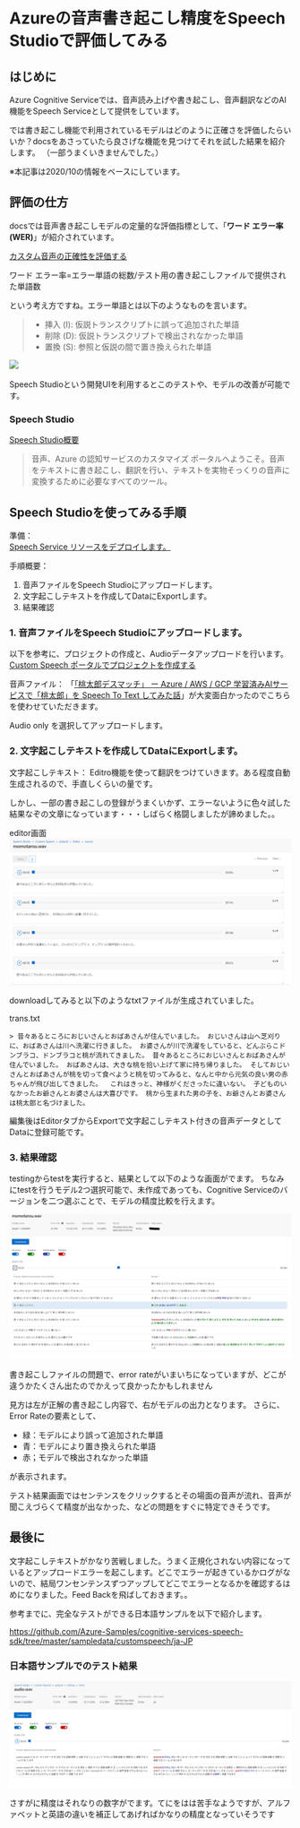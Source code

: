 # Azureの音声書き起こし精度をSpeech Studioで評価してみる

## はじめに

Azure Cognitive Serviceでは、音声読み上げや書き起こし、音声翻訳などのAI機能をSpeech Serviceとして提供をしています。

では書き起こし機能で利用されているモデルはどのように正確さを評価したらいいか？docsをあさっていたら良さげな機能を見つけてそれを試した結果を紹介します。
（一部うまくいきませんでした。）

※本記事は2020/10の情報をベースにしています。

## 評価の仕方

docsでは音声書き起こしモデルの定量的な評価指標として、「**ワード エラー率 (WER)**」が紹介されています。

[カスタム音声の正確性を評価する](https://docs.microsoft.com/ja-jp/azure/cognitive-services/speech-service/how-to-custom-speech-evaluate-data)

ワード エラー率=エラー単語の総数/テスト用の書き起こしファイルで提供された単語数 

という考え方ですね。エラー単語とは以下のようなものを言います。

> - 挿入 (I): 仮説トランスクリプトに誤って追加された単語
> - 削除 (D): 仮説トランスクリプトで検出されなかった単語
> - 置換 (S): 参照と仮説の間で置き換えられた単語

![](https://docs.microsoft.com/ja-jp/azure/cognitive-services/speech-service/media/custom-speech/custom-speech-wer-formula.png)

Speech Studioという開発UIを利用するとこのテストや、モデルの改善が可能です。

### Speech Studio

[Speech Studio概要](https://speech.microsoft.com/)

> 音声、Azure の認知サービスのカスタマイズ ポータルへようこそ。音声をテキストに書き起こし、翻訳を行い、テキストを実物そっくりの音声に変換するために必要なすべてのツール。


## Speech Studioを使ってみる手順

準備：  
[Speech Service リソースをデプロイします。](https://docs.microsoft.com/ja-jp/azure/cognitive-services/speech-service/overview#create-the-azure-resource)

手順概要：
1. 音声ファイルをSpeech Studioにアップロードします。
2. 文字起こしテキストを作成してDataにExportします。
3. 結果確認
   
### 1. 音声ファイルをSpeech Studioにアップロードします。

以下を参考に、プロジェクトの作成と、Audioデータアップロードを行います。
[Custom Speech ポータルでプロジェクトを作成する](https://docs.microsoft.com/ja-jp/azure/cognitive-services/speech-service/quickstarts/speech-studio-test-model#create-a-project-in-the-custom-speech-portal)

音声ファイル：
「[「桃太郎デスマッチ」 ー Azure / AWS / GCP 学習済みAIサービスで「桃太郎」を Speech To Text してみた話](https://qiita.com/Futo_Horio/items/dc095a4a27e031d810da)」が大変面白かったのでこちらを使わせていただきます。

Audio only を選択してアップロードします。


### 2. 文字起こしテキストを作成してDataにExportします。

文字起こしテキスト：
Editro機能を使って翻訳をつけていきます。ある程度自動生成されるので、手直しくらいの量です。

しかし、一部の書き起こしの登録がうまくいかず、エラーないように色々試した結果なぞの文章になっています・・・しばらく格闘しましたが諦めました。。

editor画面
![](.media/スクリーンショット%202020-10-22%20194506.png)

downloadしてみると以下のようなtxtファイルが生成されていました。

trans.txt
``` 
> 昔々あるところにおじいさんとおばあさんが住んでいました。 おじいさんは山へ芝刈りに、おばあさんは川へ洗濯に行きました。 お婆さんが川で洗濯をしていると、どんぶらこドンブラコ、ドンブラコと桃が流れてきました。 昔々あるところにおじいさんとおばあさんが住んでいました。 おばあさんは、大きな桃を拾い上げて家に持ち帰りました。 そしておじいさんとおばあさんが桃を切って食べようと桃を切ってみると、なんと中から元気の良い男の赤ちゃんが飛び出してきました。  これはきっと、神様がくださったに違いない。 子どものいなかったお爺さんとお婆さんは大喜びです。 桃から生まれた男の子を、お爺さんとお婆さんは桃太郎と名づけました。
```

編集後はEditorタブからExportで文字起こしテキスト付きの音声データとしてDataに登録可能です。

### 3. 結果確認

testingからtestを実行すると、結果として以下のような画面がでます。
ちなみにtestを行うモデル2つ選択可能で、未作成であっても、Cognitive Serviceのバージョンを二つ選ぶことで、モデルの精度比較を行えます。

![](.media/スクリーンショット%202020-10-22%20195326.png)

書き起こしファイルの問題で、error rateがいまいちになっていますが、どこが違うかたくさん出たのでかえって良かったかもしれません

見方は左が正解の書き起こし内容で、右がモデルの出力となります。
さらに、Error Rateの要素として、
- 緑：モデルにより誤って追加された単語
- 青：モデルにより置き換えられた単語
- 赤；モデルで検出されなかった単語

が表示されます。

テスト結果画面ではセンテンスをクリックするとその場面の音声が流れ、音声が聞こえづらくて精度が出なかった、などの問題をすぐに特定できそうです。

## 最後に

文字起こしテキストがかなり苦戦しました。うまく正規化されない内容になっているとアップロードエラーを起こします。どこでエラーが起きているかログがないので、結局ワンセンテンスずつアップしてどこでエラーとなるかを確認するはめになりました。Feed Backを飛ばしておきます。。

参考までに、完全なテストができる日本語サンプルを以下で紹介します。

https://github.com/Azure-Samples/cognitive-services-speech-sdk/tree/master/sampledata/customspeech/ja-JP


### 日本語サンプルでのテスト結果

![](.media/スクリーンショット%202020-10-22%20200108.png)

さすがに精度はそれなりの数字がでます。てにをはは苦手なようですが、アルファベットと英語の違いを補正してあげればかなりの精度となっていそうです
